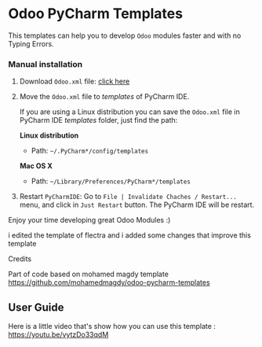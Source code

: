 # Odoo PyCharm Templates

This templates can help you to develop `Odoo` modules faster and with no Typing Errors.


### Manual installation

1. Download `Odoo.xml` file: [click here](https://github.com/msaid251/odoo.git)

1. Move the `Odoo.xml` file to *templates* of PyCharm IDE.

    If you are using a Linux distribution you can save the `Odoo.xml` file in PyCharm IDE *templates* folder, just find the path:

    **Linux distribution**
    * Path: `~/.PyCharm*/config/templates`

    **Mac OS X**
    * Path: `~/Library/Preferences/PyCharm*/templates`

1. Restart `PyCharmIDE`: Go to `File | Invalidate Chaches / Restart...` menu, and click in `Just Restart` button. The PyCharm IDE will be restart.

Enjoy your time developing great Odoo Modules :)

i edited the template of flectra and i added some changes that improve this template 

Credits

Part of code based on mohamed magdy template https://github.com/mohamedmagdy/odoo-pycharm-templates

## User Guide

Here is a little video that's show how you can use this template : https://youtu.be/vytzDo33qdM
